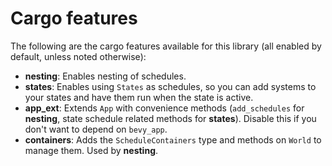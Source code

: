 # Cargo features

The following are the cargo features available for this library (all enabled by default, unless noted otherwise):

- **nesting**: Enables nesting of schedules.
- **states**: Enables using `States` as schedules, so you can add systems to your states and have them run when the state is active.
- **app_ext**: Extends `App` with convenience methods (`add_schedules` for **nesting**, state schedule related methods for **states**).
    Disable this if you don't want to depend on `bevy_app`.
- **containers**: Adds the `ScheduleContainers` type and methods on `World` to manage them. Used by **nesting**.
